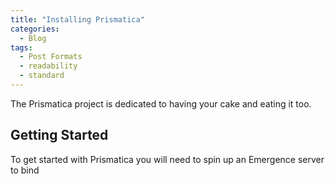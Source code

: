 ```yaml
---
title: "Installing Prismatica"
categories:
  - Blog
tags:
  - Post Formats
  - readability
  - standard
---
```


The Prismatica project is dedicated to having your cake and eating it too.

## Getting Started

To get started with Prismatica you will need to spin up an Emergence server to bind
